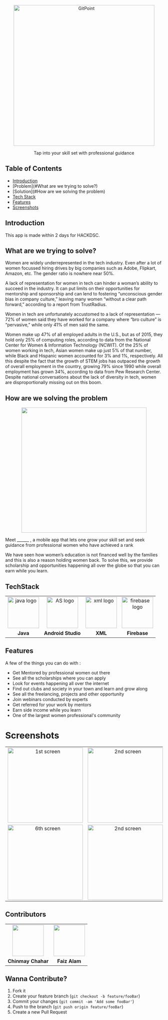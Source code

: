 
<p align="center">
  <a href="https://gitpoint.co/">
    <img alt="GitPoint" title="GitPoint" src="https://i.ibb.co/Jzgk6YM/Group-1-6.png" width="450">
  </a>
</p>

<p align="center">
  Tap into your skill set with professional guidance
</p>


<!-- START doctoc generated TOC please keep comment here to allow auto update -->
<!-- DON'T EDIT THIS SECTION, INSTEAD RE-RUN doctoc TO UPDATE -->
## Table of Contents

- [Introduction](#introduction)
- [Problem](#What are we trying to solve?)
- [Solution](#How are we solving the problem)
- [Tech Stack](#TechStack)
- [Features](#features)
- [Screenshots](#Screenshots)

<!-- END doctoc generated TOC please keep comment here to allow auto update -->

## Introduction

This app is made within 2 days for HACKDSC.


## What are we trying to solve?

<p>Women are widely underrepresented in the tech industry. Even after a lot of
women focussed hiring drives by big companies such as Adobe, Flipkart,
Amazon, etc. The gender ratio is nowhere near 50%. 

A lack of representation for women in tech can hinder a woman’s ability to succeed in the industry. It can put limits on their opportunities for mentorship and sponsorship and can lend to fostering “unconscious gender bias in company culture,” leaving many women “without a clear path forward,” according to a report from TrustRadius. 

Women in tech are unfortunately accustomed to a lack of representation — 72% of women said they have worked for a company where “bro culture” is “pervasive,” while only 41% of men said the same.

Women make up 47% of all employed adults in the U.S., but as of 2015, they hold only 25% of computing roles, according to data from the National Center for Women & Information Technology (NCWIT). Of the 25% of women working in tech, Asian women make up just 5% of that number, while Black and Hispanic women accounted for 3% and 1%, respectively. All this despite the fact that the growth of STEM jobs has outpaced the growth of overall employment in the country, growing 79% since 1990 while overall employment has grown 34%, according to data from Pew Research Center. Despite national conversations about the lack of diversity in tech, women are disproportionally missing out on this boom.

</p>

## How are we solving the problem
<p align="center">
<img src="https://lh3.googleusercontent.com/fife/ABSRlIqZcvsCPF25Oeov2vDJeb2qyZB0UJAXk-arDoX_UDOjC8VgoexRptuUGBN1cG5x8X29XwrboMp9G2O6e8fKUZNyXJ5V5Ufuw4i3ZAJ3LrxZe2jLSKGqagMnaQLdO7JyZsJahJ2jw6LK0BkaKvX5Ny2Ci84JJ_6lw22BYiJu6nAXj7nTfgzNEhI8nECh6WSDgw3BLbeHqq75qZ8P-j42FPSsijGf3_CLgpIsuTXQUKmTNEH34m-7rEyWKhXYyz-hJWEtEJ4H-4YmwDintBUpBQHHgH_1nZhzIV_fls-V3MrFTYwJ-dfrzWJtheZqGzdGv-dk0JUuoSxcDbHG3Dib2vPg45qnausyfrGJg4-KADt61JL-z5ozosQ-v-kjP1hPa266pHr_O5265DV4kuvGKIH5wxtz6kzdgak0FMtufO6cvnaFr8b_Qjze8mQFvqEaeHB1Dr61svFekxyhBBSR74yH4wO6r-H_ElTdW1RCOVPJ-t20uKqV5IlN5Fg_mFe2rQhv1p_w_POtXQLp9VV5XPZ4hyYjbJ7lQTqmSWj1eKb-OmFEXyJiep0KFH_PkCn-8zkZVsf_3LaX2FjpPWQgtC_I8rjMeQID9UQSxqxktDpzshbkDuz1Etcb58nvOxPmAhi0z4psdKRXn-ZbRmSi_M3gXu7TsDj4jNQ-FGBVmjh3BbqheONPA_lY_C1oePCwGfkcIehJqO2eRQiciARLSFB2EwsI7Bq2dw=w2560-h1442-ft" width=400></p>

<p>
  
  Meet ______ , a mobile app that lets one grow your skill set and seek guidance from professional women who have achieved a rank


We have seen how women’s education is not financed well by the families and this is also a reason holding women back. To solve this, we provide scholarship and opportunities happening all over the globe so that you can earn while you learn.



</p>


## TechStack
<p align="center">
<table>
  <tr>
    <td align="center"> <img align="center" src="https://lh3.googleusercontent.com/fife/ABSRlIq4MQ5aB6TA6fywLIe3DYagC55MHwl39kDS-cqUY3x1sLJwPyUv0tYc-HWoWINA8DzyjI0XaE3Xc9hmD4rWIUr53om7aLrZsJhej6_htfnnfhWtE6NRYq2VYtqwXQBsOuElDX-fN1fVsfNlKRSgKHcPrKaSnEMqNxDUjlz4t-SiVGyllNDZl7PfLw9ucfYO2rGIMah_PIkH-9nhzNMUuWDU1zC8mRz9BGVv_DM5YcffjO2XXNeRaNUIYNBaf3rkNPU-elpUltuVQNrl8WL-qVfkZU9xv6Du-pTvwPizOKTaO_O_1XBEo8AMVitnTDS1tdEdHaQwuiU76nMY9m1ykW0ZMJYs_ovPdHVTZAunbkL6GyL2PtH0_-kDuyw3IMZTvtRC_R_QM6UmbW-zajnrCAArA2Bpr5Pxk2nj8pyKrIOyIRAX9g9xRa6WFnQvfqxGeX5ulBR3EEIT1IOJXbf7BAJWrMBFGZ_0Cumt0fcP59-J_WZi4Y4Ee9ZBWerGCRxsEVqbkNpD3TUswMFdF_bM377jzvcd_edoqxgHCYcftuJfyPd9xR4nr3Y5KbXZG58kFg58Z2RoBJxggXkOoyetxxCFJUdpbmY44dngYkLhw2WojcL1Cjc8cpMCDWyjtiUSAcyel3hU4yjF3gbxOCRBfr6ZmAsFD113_rzaa36Aoh5oIBAI4IXI_agYroa6hiyEfftYept1dD38qQFGFn3OkWXE4Fu_ZLcKOw=w2560-h1442-ft" alt="java logo" width="100" /></td>
		<td align="center"> <img align="center" src="https://i.ibb.co/8gpK2Fr/android.png" alt="AS logo" width="100" /></td>
		<td align="center"> <img align="center" src="https://i.ibb.co/G5jnKBQ/xml.png" alt="xml logo" width="100" /></td>
		<td align="center"> <img align="center" src="https://i.ibb.co/Hnjggfj/database.png" alt="firebase logo" width="100" /></td>
		
  </tr> 
   <tr>
      <td align="center"><b> Java </b></td>
			<td align="center"><b> Android Studio </b></td>
			<td align="center"><b> XML </b></td>
			<td align="center"><b> Firebase </b></td>
			
  </tr>
</table>

</p>


## Features

A few of the things you can do with :

* Get Mentored by professional women out there
* See all the scholarships where you can apply
* Look for events happening all over the internet
* Find out clubs and society in your town and learn and grow along
* See all the freelancing, projects and other opportunity 
* Join webinars conducted by experts
* Get referred for your work by mentors 
* Earn side income while you learn
* One of the largest women professional's community


# Screenshots
<table>
	<tr>
		<td align="center">
			<img src="https://i.ibb.co/jWNjpsR/Gold.png" alt="1st screen" width=240/></td>
		<td align="center">
			<img src="https://i.ibb.co/9rsRd1L/Gold.png" alt="2nd screen" width="240"/></td>
		<td align="center">
			<img src="https://i.ibb.co/Ph9wgMF/Gold-1.png" alt="3rd screen" width="240"/></td>
		<td align="center">
			<img src="https://i.ibb.co/FzHb3Dw/Gold-2.png" alt="4th screen" width="240"/></td>
		<td align="center">
			<img src="https://i.ibb.co/9GY3GqV/Gold-4.png" alt="5th screen" width="240"/></td>
	</tr>
	<tr>
		<td align="center">
			<img src="https://i.ibb.co/0hN6HzC/Gold-6.png" alt="6th screen" width="240"/></td>	
		<td align="center">
			<img src="https://i.ibb.co/zf2vMQk/Gold-3.png" alt="2nd screen" width="240"/></td>
		<td align="center">
			<img src="https://i.ibb.co/gygFgpH/Gold-5.png" alt="2nd screen" width="240"/></td>
		<td align="center">
			<img src="https://i.ibb.co/BjxRDZz/Gold-8.png" alt="2nd screen" width="240"/></td>
		<td align="center">
			<img src="https://i.ibb.co/6tg6nfq/Gold-7.png" alt="2nd screen" width="240"/></td>
	</tr>
	
</table>


## Contributors

<table>
	<tr>
		<td align="center"><img src="https://avatars.githubusercontent.com/u/56752925?s=100&v=4" width="100px;"/></td>
		<td align="center"><img src="https://avatars.githubusercontent.com/u/21370009?s=100&v=4" width="100px;"/></td>
	</tr>
	<tr>
      		<td align="center"><b> Chinmay Chahar </b></td>
	<td align="center"><b> Faiz Alam</b></td>		
 	 </tr>
</table>

## Wanna Contribute?

1. Fork it
2. Create your feature branch (`git checkout -b feature/fooBar`)
3. Commit your changes (`git commit -am 'Add some fooBar'`)
4. Push to the branch (`git push origin feature/fooBar`)
5. Create a new Pull Request
